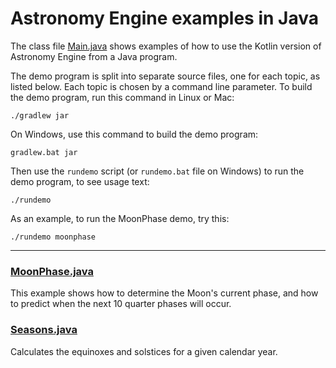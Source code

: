 # Astronomy Engine examples in Java

The class file [Main.java](src/main/java/io/github/cosinekitty/astronomy/demo/Main.java)
shows examples of how to use the Kotlin version of Astronomy Engine from a Java program.

The demo program is split into separate source files, one for each topic, as listed below.
Each topic is chosen by a command line parameter.
To build the demo program, run this command in Linux or Mac:

```
./gradlew jar
```

On Windows, use this command to build the demo program:

```
gradlew.bat jar
```

Then use the `rundemo` script (or `rundemo.bat` file on Windows) to
run the demo program, to see usage text:

```
./rundemo
```

As an example, to run the MoonPhase demo, try this:

```
./rundemo moonphase
```

---

### [MoonPhase.java](src/main/java/io/github/cosinekitty/astronomy/demo/MoonPhase.java)
This example shows how to determine the Moon's current phase,
and how to predict when the next 10 quarter phases will occur.

### [Seasons.java](src/main/java/io/github/cosinekitty/astronomy/demo/Seasons.java)
Calculates the equinoxes and solstices for a given calendar year.
